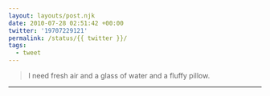 ```yaml
---
layout: layouts/post.njk
date: 2010-07-28 02:51:42 +00:00
twitter: '19707229121'
permalink: /status/{{ twitter }}/
tags: 
  - tweet
---
```


> I need fresh air and a glass of water and a fluffy pillow.

---
